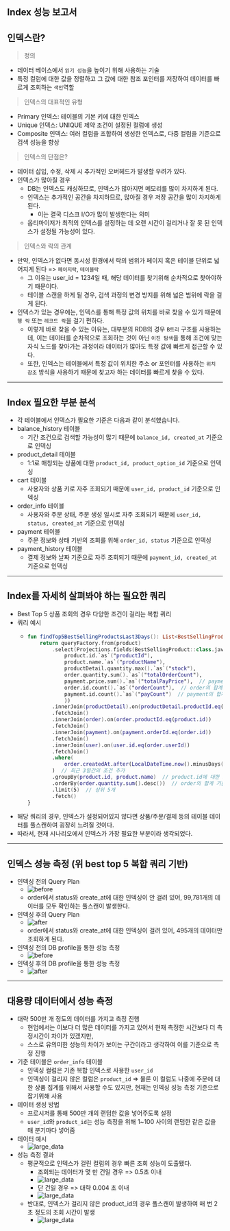 ## Index 성능 보고서

## 인덱스란?
> 정의 
- 데이터 베이스에서 `읽기 성능`을 높이기 위해 사용하는 기술
- 특정 컬럼에 대한 값을 정렬하고 그 값에 대한 참조 포인터를 저장하여 데이터를 빠르게 조회하는 `색인`역할

> 인덱스의 대표적인 유형
- Primary 인덱스: 테이블의 기본 키에 대한 인덱스
- Unique 인덱스: UNIQUE 제약 조건이 설정된 컬럼에 생성
- Composite 인덱스: 여러 컬럼을 조합하여 생성한 인덱스로, 다중 컬럼을 기준으로 검색 성능을 향상

> 인덱스의 단점은?
- 데이터 삽입, 수정, 삭제 시 추가적인 오버헤드가 발생할 우려가 있다.
- 인덱스가 많아질 경우
  - DB는 인덱스도 캐싱하므로, 인덱스가 많아지면 메모리를 많이 차지하게 된다.
  - 인덱스는 추가적인 공간을 차지하므로, 많아질 경우 저장 공간을 많이 차지하게 된다.
    - 이는 결국 디스크 I/O가 많이 발생한다는 의미
  - 옵티마이저가 최적의 인덱스를 설정하는 데 오랜 시간이 걸리거나 잘 못 된 인덱스가 설정될 가능성이 있다.

> 인덱스와 락의 관계
- 만약, 인덱스가 없다면 동시성 환경에서 락의 범위가 페이지 혹은 테이블 단위로 넓어지게 된다 => `페이지락`, `테이블락`
  - 그 이유는 user_id = 1234일 때, 해당 데이터를 찾기위해 순차적으로 찾아야하기 때문이다.
  - 테이블 스캔을 하게 될 경우, 검색 과정의 변경 방지를 위해 넓은 범위에 락을 걸게 된다.
- 인덱스가 있는 경우에는, 인덱스를 통해 특정 값의 위치를 바로 찾을 수 있기 때문에 `행 락` 또는 `레코드 락`을 걸기 편하다.
  - 이렇게 바로 찾을 수 있는 이유는, 대부분의 RDB의 경우 `B트리` 구조를 사용하는데, 이는 데이터를 순차적으로 조회하는 것이 아닌 `이진 탐색`을 통해
  조건에 맞는 자식 노드를 찾아가는 과정이라 데이터가 많아도 특정 값에 빠르게 접근할 수 있다. 
  - 또한, 인덱스는 테이블에서 특정 값이 위치한 주소 or 포인터를 사용하는 `위치 참조` 방식을 사용하기 때문에 찾고자 하는 데이터를 빠르게 찾을 수 있다.

---

## Index 필요한 부분 분석
- 각 테이블에서 인덱스가 필요한 기준은 다음과 같이 분석했습니다.
- balance_history 테이블
  - 기간 조건으로 검색할 가능성이 많기 때문에 `balance_id, created_at` 기준으로 인덱싱
- product_detail 테이블
  - 1:1로 매칭되는 상품에 대한 `product_id, product_option_id` 기준으로 인덱싱
- cart 테이블
  - 사용자와 상품 키로 자주 조회되기 때문에 `user_id, product_id` 기준으로 인덱싱
- order_info 테이블
  - 사용자와 주문 상태, 주문 생성 일시로 자주 조회되기 때문에 `user_id, status, created_at` 기준으로 인덱싱
- payment 테이블
  - 주문 정보와 상태 기반의 조회를 위해 `order_id, status` 기준으로 인덱싱
- payment_history 테이블
  - 결제 정보와 날짜 기준으로 자주 조회되기 때문에 `payment_id, created_at` 기준으로 인덱싱
---
## Index를 자세히 살펴봐야 하는 필요한 쿼리
- Best Top 5 상품 조회의 경우 다양한 조건이 걸리는 복합 쿼리
- 쿼리 예시
  - ```kotlin
    fun findTop5BestSellingProductsLast3Days(): List<BestSellingProduct> {
        return queryFactory.from(product)
            .select(Projections.fields(BestSellingProduct::class.java,
                product.id.`as`("productId"),
                product.name.`as`("productName"),
                productDetail.quantity.max().`as`("stock"),
                order.quantity.sum().`as`("totalOrderCount"),
                payment.price.sum().`as`("totalPayPrice"),  // payment.price의 합계
                order.id.count().`as`("orderCount"),  // order의 합계
                payment.id.count().`as`("payCount")  // payment의 합계
                ))
            .innerJoin(productDetail).on(productDetail.productId.eq(product.id))
            .fetchJoin()
            .innerJoin(order).on(order.productId.eq(product.id))
            .fetchJoin()
            .innerJoin(payment).on(payment.orderId.eq(order.id))
            .fetchJoin()
            .innerJoin(user).on(user.id.eq(order.userId))
            .fetchJoin()
            .where(
                order.createdAt.after(LocalDateTime.now().minusDays(3))
            )  // 최근 3일간의 조건 추가
            .groupBy(product.id, product.name)  // product.id에 대한 그룹화
            .orderBy(order.quantity.sum().desc())  // order의 합계 기준으로 정렬
            .limit(5)  // 상위 5개
            .fetch()
    }
- 해당 쿼리의 경우, 인덱스가 설정되어있지 않다면 상품/주문/결제 등의 테이블 데이터를 풀스캔하여 굉장히 느려질 것이다.
- 따라서, 현재 시나리오에서 인덱스가 가장 필요한 부분이라 생각되었다.
---
## 인덱스 성능 측정 (위 best top 5 복합 쿼리 기반)
- 인덱싱 전의 Query Plan
  - ![before](/docs/index/best_query_before_index.png)
  - order에서 status와 create_at에 대한 인덱싱이 안 걸려 있어, 99,781개의 데이터를 모두 확인하는 풀스캔이 발생한다.
- 인덱싱 후의 Query Plan
  - ![after](/docs/index/best_query_after_index.png)
  - order에서 status와 create_at에 대한 인덱싱이 걸려 있어, 495개의 데이터만 조회하게 된다.
- 인덱싱 전의 DB profile을 통한 성능 측정
  - ![before](/docs/index/order_profiles_before_index.png)
- 인덱싱 후의 DB profile을 통한 성능 측정
  - ![after](/docs/index/order_profiles_after_index.png)

---

## 대용량 데이터에서 성능 측정
- 대략 500만 개 정도의 데이터를 가지고 측정 진행
  - 현업에서는 이보다 더 많은 데이터를 가지고 있어서 현재 측정한 시간보다 더 측정시간이 차이가 있겠지만,
  - 스스로 유의미한 성능의 차이가 보이는 구간이라고 생각하여 이를 기준으로 측정 진행
- 기준 테이블은 `order_info` 테이블
  - 인덱싱 컬럼은 기존 복합 인덱스로 사용한 `user_id`
  - 인덱싱이 걸리지 않은 컬럼은 `product_id` => 물론 이 컬럼도 나중에 주문에 대한 상품 집계를 위해서 사용할 수도 있지만, 현재는 인덱싱 성능 측정 기준으로 잡기위해 사용
- 데이터 생성 방법
  - 프로시저를 통해 500만 개의 랜덤한 값을 넣어주도록 설정
  - `user_id`와 `product_id`는 성능 측정을 위해 1~100 사이의 랜덤한 같은 값을 매 분기마다 넣어줌
- 데이터 예시
  - ![large_data](/docs/index/large_data_sample_file.png)
- 성능 측정 결과
  - 평균적으로 인덱스가 걸린 컬럼의 경우 빠른 조회 성능이 도출됐다.
    - 조회되는 데이터가 몇 만 건일 경우 => 0.5초 이내
    - ![large_data](/docs/index/order_query_after_index.png)
    - 단 건일 경우 => 대략 0.004 초 이내
    - ![large_data](/docs/index/order_query_after_index_one.png)
  - 반대로, 인덱스가 걸리지 않은 product_id의 경우 풀스캔이 발생하여 매 번 2초 정도의 조회 시간이 발생
    - ![large_data](/docs/index/order_query_before_index.png)
  

